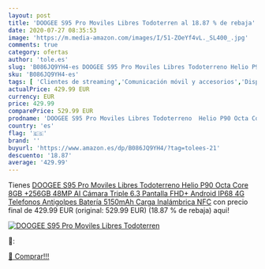 ```yaml
---
layout: post
title: 'DOOGEE S95 Pro Moviles Libres Todoterren al 18.87 % de rebaja'
date: 2020-07-27 08:35:53
image: 'https://m.media-amazon.com/images/I/51-ZOeYf4vL._SL400_.jpg'
comments: true
category: ofertas
author: 'tole.es'
slug: 'B086JQ9YH4-es DOOGEE S95 Pro Moviles Libres Todoterreno Helio P90 Octa...'
sku: 'B086JQ9YH4-es'
tags: [ 'Clientes de streaming','Comunicación móvil y accesorios','Dispositivos para el streaming','Electrónica','Equipos de audio y Hi-Fi','Informática','Móviles','Móviles y smartphones libres','Tablets','android', ]
actualPrice: 429.99 EUR
currency: EUR
price: 429.99
comparePrice: 529.99 EUR
prodname: 'DOOGEE S95 Pro Moviles Libres Todoterreno  Helio P90 Octa Core 8GB +256GB  48MP AI Cámara Triple  6.3 Pantalla FHD+  Android IP68 4G Telefonos Antigolpes  Batería 5150mAh  Carga Inalámbrica NFC'
country: 'es'
flag: '🇪🇸'
brand: ''
buyurl: 'https://www.amazon.es/dp/B086JQ9YH4/?tag=tolees-21'
descuento: '18.87'
average: '429.99'
---
```


Tienes [DOOGEE S95 Pro Moviles Libres Todoterreno  Helio P90 Octa Core 8GB +256GB  48MP AI Cámara Triple  6.3 Pantalla FHD+  Android IP68 4G Telefonos Antigolpes  Batería 5150mAh  Carga Inalámbrica NFC](https://www.amazon.es/dp/B086JQ9YH4/?tag=tolees-21) con precio final de  429.99 EUR (original: 529.99 EUR) (18.87 %  de rebaja) aqui!

[![DOOGEE S95 Pro Moviles Libres Todoterren](https://m.media-amazon.com/images/I/51-ZOeYf4vL._SL400_.jpg)](https://www.amazon.es/dp/B086JQ9YH4/?tag=tolees-21)

🔎:


[🛒 Comprar!!!](https://www.amazon.es/dp/B086JQ9YH4/?tag=tolees-21)

